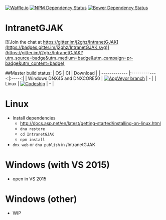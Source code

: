 [![Waffle.io](https://img.shields.io/badge/Progress-waffle.io-blue.svg)](https://waffle.io/j2ghz/IntranetGJAK)
[![NPM Dependency Status](https://www.versioneye.com/user/projects/56903f23daa0bf0035000077/badge.svg?style=flat)](https://www.versioneye.com/user/projects/56903f23daa0bf0035000077)
[![Bower Dependency Status](https://www.versioneye.com/user/projects/56903ee2daa0bf003900006b/badge.svg?style=flat)](https://www.versioneye.com/user/projects/56903ee2daa0bf003900006b)
# IntranetGJAK

[![Join the chat at https://gitter.im/j2ghz/IntranetGJAK](https://badges.gitter.im/j2ghz/IntranetGJAK.svg)](https://gitter.im/j2ghz/IntranetGJAK?utm_source=badge&utm_medium=badge&utm_campaign=pr-badge&utm_content=badge)

##Master build status:
| OS | CI | Download |
| ------------- |:-------------:|:-----:|
| Windows DNX45 and DNXCORE50 | [![AppVeyor branch](https://img.shields.io/appveyor/ci/j2ghz/intranetgjak/master.svg)](https://ci.appveyor.com/project/j2ghz/intranetgjak) | - |
| Linux | [![Codeship](https://img.shields.io/codeship/8acf26d0-6776-0133-8e7d-2a824ee2caac/master.svg)](https://codeship.com/projects/114070) | - |

# Linux
- Install dependencies
  - http://docs.asp.net/en/latest/getting-started/installing-on-linux.html
  - `dnu restore`
  - `cd IntranetGJAK`
  - `npm install`
- `dnx web` or `dnu publish` in /IntranetGJAK

# Windows (with VS 2015)
- open in VS 2015

# Windows (other)
- WIP
